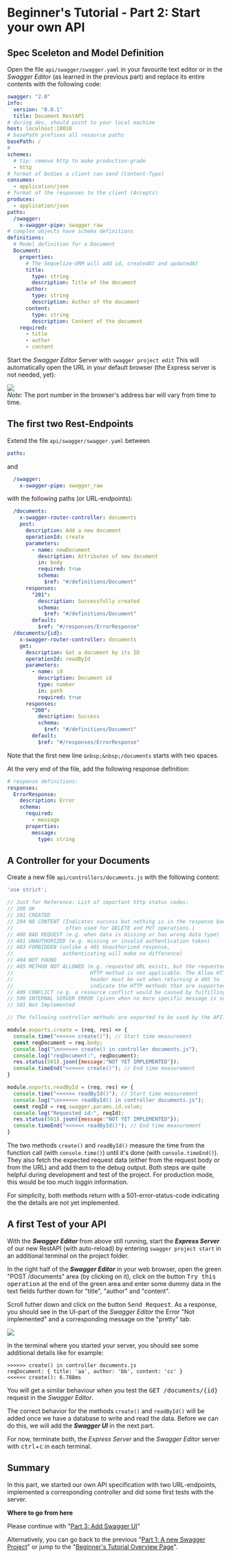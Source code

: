 # Beginner's Tutorial - Part 2: Start your own API

## Spec Sceleton and Model Definition

Open the file `api/swagger/swagger.yaml` in your favourite text editor or in the _Swagger Editor_ (as learned in the previous part) and replace its entire contents with the following code:

```yaml
swagger: "2.0"
info:
  version: "0.0.1"
  title: Document RestAPI
# during dev, should point to your local machine
host: localhost:10010
# basePath prefixes all resource paths 
basePath: /
# 
schemes:
  # tip: remove http to make production-grade
  - http
# format of bodies a client can send (Content-Type)
consumes:
  - application/json
# format of the responses to the client (Accepts)
produces:
  - application/json
paths:
  /swagger:
    x-swagger-pipe: swagger_raw
# complex objects have schema definitions
definitions:
  # Model definition for a Document
  Document:
    properties:
      # The Sequelize-ORM will add id, createdAt and updatedAt
      title:
        type: string
        description: Title of the document
      author:
        type: string
        description: Author of the document
      content:
        type: string
        description: Content of the document
    required:
      - title
      - author
      - content
```

Start the _Swagger Editor_ Server with `swagger project edit` This will automatically open the URL in your default browser (the Express server is not needed, yet):<br>

<!-- ![](img/swagger-models-01.png) -->
![](img/swagger-models-03.png)<br>
_Note:_ The port number in the browser's address bar will vary from time to time.


## The first two Rest-Endpoints

Extend the file `api/swagger/swagger.yaml` between 

```yaml
paths:
```

and

```yaml
  /swagger:
    x-swagger-pipe: swagger_raw
```

with the following paths (or URL-endpoints):

```yaml
  /documents:
    x-swagger-router-controller: documents
    post:
      description: Add a new document
      operationId: create
      parameters:
        - name: newDocument
          description: Attributes of new document
          in: body
          required: true
          schema:
            $ref: "#/definitions/Document"
      responses:
        "201":
          description: Successfully created
          schema:
            $ref: "#/definitions/Document"
        default:
          $ref: "#/responses/ErrorResponse"
  /documents/{id}:
    x-swagger-router-controller: documents
    get:
      description: Get a document by its ID
      operationId: readById
      parameters:
        - name: id
          description: Document id
          type: number
          in: path
          required: true
      responses:
        "200":
          description: Success
          schema:
            $ref: "#/definitions/Document"
        default:
          $ref: "#/responses/ErrorResponse"
```

Note that the first new line `&nbsp;&nbsp;/documents` starts with two spaces.

At the very end of the file, add the following response definition:


```yaml
# response definitions:
responses:
  ErrorResponse:
    description: Error
    schema:
      required:
        - message
      properties:
        message:
          type: string

```

## A Controller for your Documents

Create a new file `api/controllers/documents.js` with the following content:

```js
'use strict';

// Just for Reference: List of important http status codes:
// 200 OK
// 201 CREATED
// 204 NO CONTENT (Indicates success but nothing is in the response body, 
//                 often used for DELETE and PUT operations.)
// 400 BAD REQUEST (e.g. when data is missing or has wrong data type)
// 401 UNAUTHORIZED (e.g. missing or invalid authentication token)
// 403 FORBIDDEN (unlike a 401 Unauthorized response, 
//                authenticating will make no difference)
// 404 NOT FOUND
// 405 METHOD NOT ALLOWED (e.g. requested URL exists, but the requested 
//                         HTTP method is not applicable. The Allow HTTP 
//                         header must be set when returning a 405 to 
//                         indicate the HTTP methods that are supported.
// 409 CONFLICT (e.g. a resource conflict would be caused by fulfilling the request)
// 500 INTERNAL SERVER ERROR (given when no more specific message is suitable)
// 501 Not Implemented

// The following controller methods are exported to be used by the API:

module.exports.create = (req, res) => {
  console.time("<<<<<< create()"); // Start time measurement
  const reqDocument = req.body;
  console.log("\n>>>>>> create() in controller documents.js");
  console.log("reqDocument:", reqDocument);
  res.status(501).json({message:"NOT YET IMPLEMENTED"});
  console.timeEnd("<<<<<< create()"); // End time measurement
}

module.exports.readById = (req, res) => {
  console.time("<<<<<< readById()"); // Start time measurement
  console.log("\n>>>>>> readById() in controller documents.js");
  const reqId = req.swagger.params.id.value;
  console.log("Requested id:", reqId);
  res.status(501).json({message:"NOT YET IMPLEMENTED"});
  console.timeEnd("<<<<<< readById()"); // End time measurement
}
```

The two methods `create()` and `readById()` measure the time from the function call (with `console.time()`) until it's done (with `console.timeEnd()`). They also fetch the expected request data (either from the request body or from the URL) and add them to the debug output. Both steps are quite helpful during development and test of the project. For production mode, this would be too much loggin information.

For simplicity, both methods return with a 501-error-status-code indicating the the details are not yet implemented.

## A first Test of your API

With the **_Swagger Editor_** from above still running, start the **_Express Server_** of our new RestAPI (with auto-reload) by entering `swagger project start` in an additional terminal on the project folder.

In the right half of the **_Swagger Editor_** in your web browser, open the green "POST&nbsp;/documents" area (by clicking on it), click on the button <kbd>Try this operation</kbd> at the end of the green area and enter some dummy data in the text fields further down for "title", "author" and "content". 

Scroll futher down and click on the button <kbd>Send Request</kbd>. As a response, you should see in the UI-part of the _Swagger Editor_ the Error "Not implemented" and a corresponding message on the "pretty" tab:

![](img/swagger-editor-05.png)

In the terminal where you started your server, you should see some additional details like for example:

```
>>>>>> create() in controller documents.js
reqDocument: { title: 'aa', author: 'bb', content: 'cc' }
<<<<<< create(): 6.788ms
```

You will get a similar behaviour when you test the <kbd>GET /documents/{id}</kbd> request in the _Swagger Editor_.

The correct behavior for the methods `create()` and `readById()` will be added once we have a database to write and read the data. Before we can do this, we will add the **_Swagger UI_** in the next part.

For now, terminate both, the _Express Server_ and the _Swagger Editor_ server with <kbd>ctrl</kbd>+<kbd>c</kbd> in each terminal.



## Summary

In this part, we started our own API specification with two URL-endpoints, implemented a corresponding controller and did some first tests with the server.

**Where to go from here**

Please continue with "[Part 3: Add Swagger UI](./tut3-add-swagger-ui.md)"

Alternatively, you can go back to the previous "[Part 1: A new Swagger Project](./tut1-new-project.md)" or jump to the "[Beginner's Tutorial Overview Page](./tutorial.md)".
